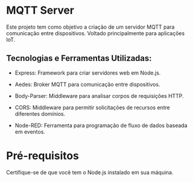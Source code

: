 
# MQTT Server

Este projeto tem como objetivo a criação de um servidor MQTT para comunicação entre dispositivos. Voltado principalmente para aplicações IoT. 


## Tecnologias e Ferramentas Utilizadas:
- Express: Framework para criar servidores web em Node.js.

- Aedes: Broker MQTT para comunicação entre dispositivos.

- Body-Parser: Middleware para analisar corpos de requisições HTTP.

- CORS: Middleware para permitir solicitações de recursos entre diferentes domínios.

- Node-RED: Ferramenta para programação de fluxo de dados baseada em eventos.

# Pré-requisitos
Certifique-se de que você tem o Node.js instalado em sua máquina.
